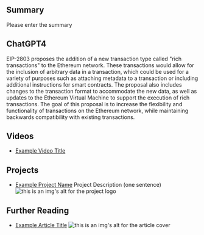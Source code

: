 ## Summary

Please enter the summary

## ChatGPT4

EIP-2803 proposes the addition of a new transaction type called "rich transactions" to the Ethereum network. These transactions would allow for the inclusion of arbitrary data in a transaction, which could be used for a variety of purposes such as attaching metadata to a transaction or including additional instructions for smart contracts. The proposal also includes changes to the transaction format to accommodate the new data, as well as updates to the Ethereum Virtual Machine to support the execution of rich transactions. The goal of this proposal is to increase the flexibility and functionality of transactions on the Ethereum network, while maintaining backwards compatibility with existing transactions.

## Videos

- [Example Video Title](https://www.youtube.com/watch?v=TDGq4aeevgY)

## Projects

- [Example Project Name](https://xxxx.xxx/xxxxx) Project Description (one sentence) ![this is an img's alt for the project logo](https://xxxx.xxx/project-logo.xxx)

## Further Reading

- [Example Article Title](https://xxxx.xxx/xxxxx) ![this is an img's alt for the article cover](https://xxxx.xxx/article-cover.xxx)
